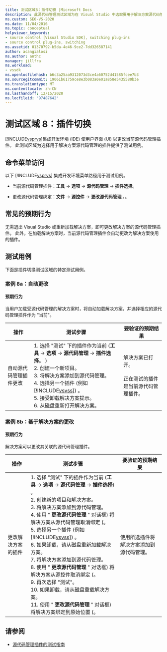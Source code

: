 ```yaml
---
title: 测试区域8：插件切换 |Microsoft Docs
description: 此源代码管理测试区域为在 Visual Studio 中选取要用于解决方案源代码管理的插件的过程提供测试用例。
ms.custom: SEO-VS-2020
ms.date: 11/04/2016
ms.topic: conceptual
helpviewer_keywords:
- source control [Visual Studio SDK], switching plug-ins
- source control plug-ins, switching
ms.assetid: 01370792-b5da-4e46-9ce2-7dd326587141
author: acangialosi
ms.author: anthc
manager: jillfra
ms.workload:
- vssdk
ms.openlocfilehash: b6c3a25aa9312073d3ce4a60752d41585fcee7b3
ms.sourcegitcommit: 19061b61759ce8e3b083a0e01a858e5435580b3e
ms.translationtype: MT
ms.contentlocale: zh-CN
ms.lasthandoff: 12/15/2020
ms.locfileid: "97487642"
---
```

# <a name="test-area-8-plug-in-switching"></a>测试区域 8：插件切换
[!INCLUDE[vsprvs](../../code-quality/includes/vsprvs_md.md)]集成开发环境 (IDE) 使用户界面 (UI) 以更改当前源代码管理插件。 此测试区域为选择用于解决方案源代码管理的插件提供了测试用例。

## <a name="command-menu-access"></a>命令菜单访问
 以下 [!INCLUDE[vsprvs](../../code-quality/includes/vsprvs_md.md)] 集成开发环境菜单路径用于测试用例。

- 当前源代码管理插件：**工具**  ->  **选项**  ->  **源代码管理**  ->  **插件选择**。

- 更改源代码管理绑定：**文件**  ->  **源控件**  ->  **更改源代码管理**.。。

## <a name="common-expected-behavior"></a>常见的预期行为
 无需退出 Visual Studio 或重新加载解决方案，即可更改解决方案的源代码管理插件。 此外，在加载解决方案时，当前源代码管理插件会自动更改为解决方案使用的插件。

## <a name="test-cases"></a>测试用例
 下面是插件切换测试区域的特定测试用例。

### <a name="case-8a-automatic-change"></a>案例 8a：自动更改

#### <a name="expected-behavior"></a>预期行为
 当用户加载受源代码管理的解决方案时，将自动加载解决方案，并选择相应的源代码管理插件作为 "当前"。

| 操作 | 测试步骤 | 要验证的预期结果 |
| - | - | - |
| 自动源代码管理插件更改 | 1. 选择 "测试" 下的插件作为当前 (**工具**  ->  **选项**  ->  **源代码管理**  ->  **插件选择**。 ) <br />2. 创建一个新项目。<br />3. 将解决方案添加到源代码管理。<br />4. 选择另一个插件 (例如 [!INCLUDE[vsvss](../../extensibility/includes/vsvss_md.md)]) 。<br />5. 接受卸载解决方案提示。<br />6. 从磁盘重新打开解决方案。 | 解决方案已打开。<br /><br /> 正在测试的插件是当前源代码管理插件。 |

### <a name="case-8b-solution-based-change"></a>案例 8b：基于解决方案的更改

#### <a name="expected-behavior"></a>预期行为
 解决方案可以更改其关联的源代码管理插件。

| 操作 | 测试步骤 | 要验证的预期结果 |
|----------------------------------| - | - |
| 更改解决方案的插件 | 1. 选择 "测试" 下的插件作为当前 (**工具**  ->  **选项**  ->  **源代码管理**  ->  **插件选择**) 。<br />2. 创建新的项目和解决方案。<br />3. 将解决方案添加到源代码管理。<br />4. 使用 " **更改源代码管理** " 对话框) 将解决方案从源代码管理取消绑定 (。<br />5. 选择另一个插件 (例如 [!INCLUDE[vsvss](../../extensibility/includes/vsvss_md.md)]) 。<br />6. 如果卸载，请从磁盘重新加载解决方案。<br />7. 将解决方案添加到源代码管理。<br />8. 使用 " **更改源代码管理** " 对话框) 将解决方案从源控件取消绑定 (。<br />9. 再次选择 "测试"。<br />10. 如果卸载，请从磁盘重载解决方案。<br />11. 使用 " **更改源代码管理** " 对话框) 将解决方案绑定到原始位置 (。 | 使用所选插件将解决方案添加到源代码管理。 |

## <a name="see-also"></a>请参阅
- [源代码管理插件的测试指南](../../extensibility/internals/test-guide-for-source-control-plug-ins.md)
